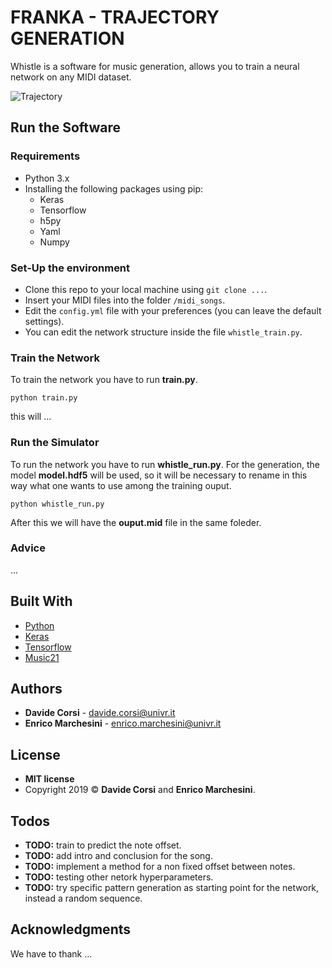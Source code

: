 # FRANKA - TRAJECTORY GENERATION

Whistle is a software for music generation, allows you to train a neural network on any MIDI dataset.

![Trajectory](/images/trajectory.gif)

## Run the Software

### Requirements

* Python 3.x
* Installing the following packages using pip:
	* Keras
	* Tensorflow
	* h5py
    * Yaml
    * Numpy

### Set-Up the environment

- Clone this repo to your local machine using `git clone ...`.
- Insert your MIDI files into the folder `/midi_songs`.
- Edit the `config.yml` file with your preferences (you can leave the default settings).
- You can edit the network structure inside the file `whistle_train.py`.

### Train the Network

To train the network you have to run **train.py**.
```
python train.py
```
this will ...

### Run the Simulator

To run the network you have to run **whistle_run.py**. For the generation, the model **model.hdf5** will be used, so it will be necessary to rename in this way what one wants to use among the training ouput.
```
python whistle_run.py
```
After this we will have the **ouput.mid** file in the same foleder.

### Advice

...

## Built With

* [Python](https://www.python.org/)
* [Keras](https://keras.io/)
* [Tensorflow](https://www.tensorflow.org/)
* [Music21](http://web.mit.edu/music21/)

## Authors

* **Davide Corsi** - davide.corsi@univr.it
* **Enrico Marchesini** - enrico.marchesini@univr.it

## License

- **MIT license**
- Copyright 2019 © **Davide Corsi** and **Enrico Marchesini**.

## Todos
- **TODO:** train to predict the note offset.
- **TODO:** add intro and conclusion for the song.
- **TODO:** implement a method for a non fixed offset between notes.
- **TODO:** testing other netork hyperparameters.
- **TODO:** try specific pattern generation as starting point for the network, instead a random sequence.

## Acknowledgments

We have to thank ...